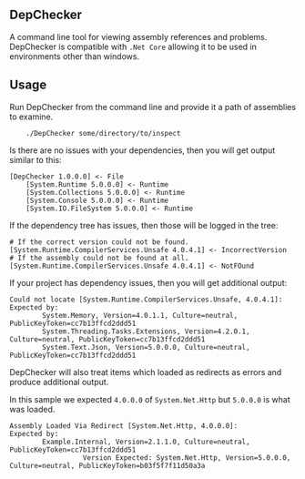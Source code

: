 ## DepChecker

A command line tool for viewing assembly references and problems.
DepChecker is compatible with `.Net Core` allowing it to be used in environments other than windows.

## Usage

Run DepChecker from the command line and provide it a path of assemblies to examine.
```
    ./DepChecker some/directory/to/inspect
```

Is there are no issues with your dependencies, then you will get output similar to this:
```
[DepChecker 1.0.0.0] <- File
    [System.Runtime 5.0.0.0] <- Runtime
    [System.Collections 5.0.0.0] <- Runtime
    [System.Console 5.0.0.0] <- Runtime
    [System.IO.FileSystem 5.0.0.0] <- Runtime

```

If the dependency tree has issues, then those will be logged in the tree:
```
# If the correct version could not be found.
[System.Runtime.CompilerServices.Unsafe 4.0.4.1] <- IncorrectVersion
# If the assembly could not be found at all.
[System.Runtime.CompilerServices.Unsafe 4.0.4.1] <- NotFOund
```

If your project has dependency issues, then you will get additional output:
```
Could not locate [System.Runtime.CompilerServices.Unsafe, 4.0.4.1]:
Expected by:
        System.Memory, Version=4.0.1.1, Culture=neutral, PublicKeyToken=cc7b13ffcd2ddd51
        System.Threading.Tasks.Extensions, Version=4.2.0.1, Culture=neutral, PublicKeyToken=cc7b13ffcd2ddd51
        System.Text.Json, Version=5.0.0.0, Culture=neutral, PublicKeyToken=cc7b13ffcd2ddd51
```

DepChecker will also treat items which loaded as redirects as errors and produce additional output.

In this sample we expected `4.0.0.0` of `System.Net.Http` but `5.0.0.0` is what was loaded.
```
Assembly Loaded Via Redirect [System.Net.Http, 4.0.0.0]:
Expected by:
        Example.Internal, Version=2.1.1.0, Culture=neutral, PublicKeyToken=cc7b13ffcd2ddd51 
                  Version Expected: System.Net.Http, Version=5.0.0.0, Culture=neutral, PublicKeyToken=b03f5f7f11d50a3a
```